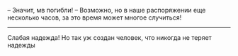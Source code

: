 &ndash; Значит, мв погибли!
&ndash; Возможно, но в наше  распоряжении еще несколько часов, за это время может многое случиться!
***
Слабая надежда! Но так уж создан человек, что никогда не теряет надежды
